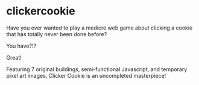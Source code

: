 # clickercookie
Have you ever wanted to play a medicre web game about clicking a cookie that has totally never been done before?

You have?!?

Great!

Featuring 7 original buildings, semi-functional Javascript, and temporary pixel art images, Clicker Cookie is an uncompleted masterpiece!
